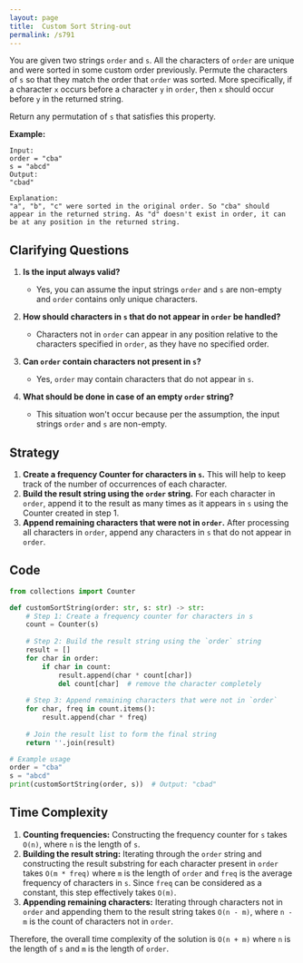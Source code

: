 ```yaml
---
layout: page
title:  Custom Sort String-out
permalink: /s791
---
```


You are given two strings `order` and `s`. All the characters of `order` are unique and were sorted in some custom order previously. 
Permute the characters of `s` so that they match the order that `order` was sorted. More specifically, if a character `x` occurs before a character `y` in `order`, then `x` should occur before `y` in the returned string.

Return any permutation of `s` that satisfies this property.

**Example:**
```
Input:
order = "cba"
s = "abcd"
Output:
"cbad"

Explanation:
"a", "b", "c" were sorted in the original order. So "cba" should appear in the returned string. As "d" doesn't exist in order, it can be at any position in the returned string.
```

## Clarifying Questions
1. **Is the input always valid?**
   - Yes, you can assume the input strings `order` and `s` are non-empty and `order` contains only unique characters.

2. **How should characters in `s` that do not appear in `order` be handled?**
   - Characters not in `order` can appear in any position relative to the characters specified in `order`, as they have no specified order.

3. **Can `order` contain characters not present in `s`?**
   - Yes, `order` may contain characters that do not appear in `s`.

4. **What should be done in case of an empty `order` string?**
   - This situation won't occur because per the assumption, the input strings `order` and `s` are non-empty.

## Strategy

1. **Create a frequency Counter for characters in `s`.** This will help to keep track of the number of occurrences of each character.
2. **Build the result string using the `order` string.** For each character in `order`, append it to the result as many times as it appears in `s` using the Counter created in step 1.
3. **Append remaining characters that were not in `order`.** After processing all characters in `order`, append any characters in `s` that do not appear in `order`.

## Code

```python
from collections import Counter

def customSortString(order: str, s: str) -> str:
    # Step 1: Create a frequency counter for characters in s
    count = Counter(s)
    
    # Step 2: Build the result string using the `order` string
    result = []
    for char in order:
        if char in count:
            result.append(char * count[char])
            del count[char]  # remove the character completely
    
    # Step 3: Append remaining characters that were not in `order`
    for char, freq in count.items():
        result.append(char * freq)
    
    # Join the result list to form the final string
    return ''.join(result)

# Example usage
order = "cba"
s = "abcd"
print(customSortString(order, s))  # Output: "cbad"
```

## Time Complexity

1. **Counting frequencies:** Constructing the frequency counter for `s` takes `O(n)`, where `n` is the length of `s`.
2. **Building the result string:** Iterating through the `order` string and constructing the result substring for each character present in `order` takes `O(m * freq)` where `m` is the length of `order` and `freq` is the average frequency of characters in `s`. Since `freq` can be considered as a constant, this step effectively takes `O(m)`.
3. **Appending remaining characters:** Iterating through characters not in `order` and appending them to the result string takes `O(n - m)`, where `n - m` is the count of characters not in `order`.

Therefore, the overall time complexity of the solution is `O(n + m)` where `n` is the length of `s` and `m` is the length of `order`.